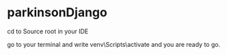 # parkinsonDjango


cd to Source root in your IDE

go to your terminal and write venv\Scripts\activate and you are ready to go.



